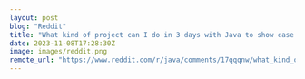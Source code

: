 ```yaml
---
layout: post
blog: "Reddit"
title: "What kind of project can I do in 3 days with Java to show case java skills for interview ?"
date: 2023-11-08T17:28:30Z
image: images/reddit.png
remote_url: "https://www.reddit.com/r/java/comments/17qqqnw/what_kind_of_project_can_i_do_in_3_days_with_java/"
---
```

